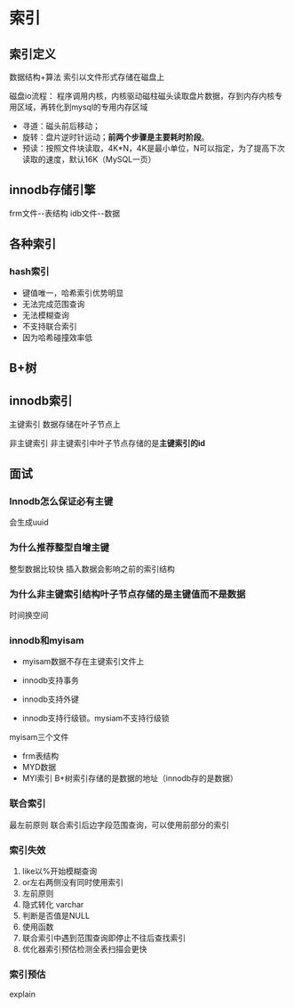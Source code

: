 # 索引

## 索引定义

数据结构+算法
索引以文件形式存储在磁盘上

磁盘io流程：
程序调用内核，内核驱动磁柱磁头读取盘片数据，存到内存内核专用区域，再转化到mysql的专用内存区域
* 寻道：磁头前后移动；
* 旋转：盘片逆时针运动；**前两个步骤是主要耗时阶段**。
* 预读：按照文件块读取，4K*N，4K是最小单位，N可以指定，为了提高下次读取的速度，默认16K（MySQL一页）

## innodb存储引擎

frm文件--表结构
idb文件--数据

## 各种索引
### hash索引
* 键值唯一，哈希索引优势明显
* 无法完成范围查询
* 无法模糊查询
* 不支持联合索引
* 因为哈希碰撞效率低

## B+树


## innodb索引
主键索引
数据存储在叶子节点上

非主键索引
非主键索引中叶子节点存储的是**主键索引的id**


## 面试
### Innodb怎么保证必有主键
会生成uuid
### 为什么推荐整型自增主键 
整型数据比较快
插入数据会影响之前的索引结构
### 为什么非主键索引结构叶子节点存储的是主键值而不是数据
时间换空间
### innodb和myisam

- myisam数据不存在主键索引文件上

- innodb支持事务

- innodb支持外键

- innodb支持行级锁。mysiam不支持行级锁




myisam三个文件
* frm表结构
* MYD数据
* MYI索引
B+树索引存储的是数据的地址（innodb存的是数据）

### 联合索引
最左前原则
联合索引后边字段范围查询，可以使用前部分的索引



### 索引失效

1. like以%开始模糊查询
2. or左右两侧没有同时使用索引
3. 左前原则
4. 隐式转化 varchar
5. 判断是否值是NULL
6. 使用函数
7. 联合索引中遇到范围查询即停止不往后查找索引
8. 优化器索引预估检测全表扫描会更快

### 索引预估

explain

